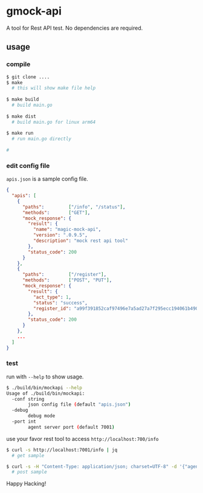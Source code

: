 # gmock-api

A tool for Rest API test. No dependencies are required.

## usage

### compile
```bash
$ git clone ....
$ make
  # this will show make file help 
  
$ make build
  # build main.go
  
$ make dist
  # build main.go for linux arm64
  
$ make run
  # run main.go directly
  
# 
```
### edit config file
`apis.json` is a sample config file.
```json
{
  "apis": [
    {
      "paths":         ["/info", "/status"],
      "methods":       ["GET"],
      "mock_response": {
        "result": {
          "name": "magic-mock-api",
          "version": ".0.9.5",
          "description": "mock rest api tool"
        },
        "status_code": 200
      }
    },
    {
      "paths":         ["/register"],
      "methods":       ["POST", "PUT"],
      "mock_response": {
        "result": {
          "act_type": 1,
          "status": "success",
          "register_id": "a99f391852caf97496e7a5ad27a7f295ecc194061b490985959472f3da3d00fb"
        },
        "status_code": 200
      }
    },
    ...
  ]
}
```

### test 
run with `--help` to show usage.
```bash
$ ./build/bin/mockapi --help
Usage of ./build/bin/mockapi:
  -conf string
    	json config file (default "apis.json")
  -debug
    	debug mode
  -port int
    	agent server port (default 7001)
```

use your favor rest tool to access `http://localhost:700/info`
```bash
$ curl -s http://localhost:7001/info | jq
  # get sample

$ curl -s -H "Content-Type: application/json; charset=UTF-8" -d '{"agent_id": "tony_test_id_000", "agent_version": "1.0.1"}' http://localhost:7001/register | jq
  # post sample
```

Happy Hacking!
